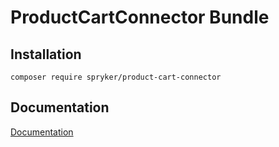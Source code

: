 # ProductCartConnector Bundle

## Installation

```
composer require spryker/product-cart-connector
```

## Documentation

[Documentation](http://spryker.github.io)
